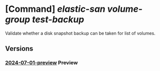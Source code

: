 # [Command] _elastic-san volume-group test-backup_

Validate whether a disk snapshot backup can be taken for list of volumes.

## Versions

### [2024-07-01-preview](/Resources/mgmt-plane/L3N1YnNjcmlwdGlvbnMve30vcmVzb3VyY2Vncm91cHMve30vcHJvdmlkZXJzL21pY3Jvc29mdC5lbGFzdGljc2FuL2VsYXN0aWNzYW5zL3t9L3ZvbHVtZWdyb3Vwcy97fS9wcmViYWNrdXA=/2024-07-01-preview.xml) **Preview**

<!-- mgmt-plane /subscriptions/{}/resourcegroups/{}/providers/microsoft.elasticsan/elasticsans/{}/volumegroups/{}/prebackup 2024-07-01-preview -->
